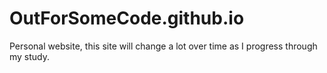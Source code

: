# OutForSomeCode.github.io
Personal website, this site will change a lot over time as I progress through my study.
